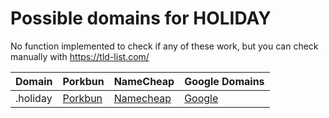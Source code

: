 # Possible domains for HOLIDAY

No function implemented to check if any of these work, but you can check manually with https://tld-list.com/

| Domain | Porkbun | NameCheap | Google Domains |
|---|---|---|---|
| .holiday | [Porkbun](https://porkbun.com/checkout/search?prb=e814663da1&tlds=&idnLanguage=&search=search&q=.holiday) | [Namecheap](https://www.namecheap.com/domains/registration/results/?domain=.holiday) | [Google](https://domains.google.com/registrar/search?searchTerm=.holiday) |

